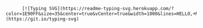 
            
          [![Typing SVG](https://readme-typing-svg.herokuapp.com/?color=1E90FF&size=35&center=true&vCenter=true&width=1000&lines=HELLO,+My+name+is+Lucas+Burguêz;I'm+27+years+old;I'm+from+Brazil;Data+Scientist;Be+Welcome!+:%29)](https://git.io/typing-svg)
<!---

LucasBurguez/LucasBurguez is a ✨ special ✨ repository because its `README.md` (this file) appears on your GitHub profile.
You can click the Preview link to take a look at your changes.
--->
